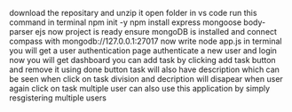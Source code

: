 download the repositary and unzip it
open folder in vs code 
run this command in terminal
npm init -y
npm install express mongoose body-parser ejs
now project is ready 
ensure mongoDB is installed and connect compass with mongodb://127.0.0.1:27017
now write 
node app.js in terminal
you will get a user authentication page  authenticate a new user and login
now you will get dashboard 
you can add task by clicking add task button and remove it using done button 
task will also have description which can be seen when click on task division 
and decription will disapear when user again click on task 
multiple user can also use this application by simply resgistering multiple users
